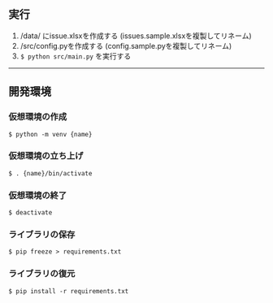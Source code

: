 
## 実行

1. /data/ にissue.xlsxを作成する (issues.sample.xlsxを複製してリネーム)
2. /src/config.pyを作成する (config.sample.pyを複製してリネーム)
3. `$ python src/main.py` を実行する

---

## 開発環境

### 仮想環境の作成

```
$ python -m venv {name}
```

### 仮想環境の立ち上げ

```
$ . {name}/bin/activate
```

### 仮想環境の終了

```
$ deactivate
```

### ライブラリの保存

```
$ pip freeze > requirements.txt
```

### ライブラリの復元

```
$ pip install -r requirements.txt
```